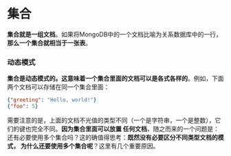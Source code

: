 集合
=========================================================================
**集合就是一组文档**。如果将MongoDB中的一个文档比喻为关系数据库中的一行，**那么一个集合就相当于一张表**。

### 动态模式
**集合是动态模式的。这意味着一个集合里面的文档可以是各式各样的**。例如，下面两个文档可以存储在同一个集合里面：
```json
{"greeting": "Hello, world!"}
{"foo": 5}
```
需要注意的是，上面的文档不光值的类型不同（一个是字符串，一个是整数），它们的键也完全不同。**因为集合里面可以放置
任何文档**，随之而来的一个问题是：还有必要使用多个集合吗？这的确值得思考：**既然没有必要区分不同类型文档的模式，
为什么还要使用多个集合呢**？这里有几个重要原因。

